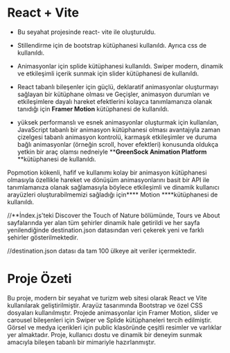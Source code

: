 # React + Vite
- Bu seyahat projesinde react- vite ile oluşturuldu. 
- Stillendirme için de bootstrap kütüphanesi kullanıldı. Ayrıca css de kullanıldı. 
- Animasyonlar için splide kütüphanesi kullanıldı.  Swiper modern, dinamik ve etkileşimli içerik sunmak için slider kütüphanesi de kullanıldı. 
- React tabanlı bileşenler için güçlü, deklaratif animasyonlar oluşturmayı sağlayan bir kütüphane olması ve
Geçişler, animasyon durumları ve etkileşimlere dayalı hareket efektlerini kolayca tanımlamanıza olanak tanıdığı için **Framer Motion** kütüphanesi de kullanıldı. 

 - yüksek performanslı ve esnek animasyonlar oluşturmak için kullanılan, JavaScript tabanlı bir animasyon kütüphanesi olması avantajıyla  zaman çizelgesi tabanlı animasyon kontrolü, karmaşık etkileşimler ve duruma bağlı animasyonlar (örneğin scroll, hover efektleri) konusunda oldukça yetkin bir araç olamsı nedneiyle ****GreenSock Animation Platform** **kütüphanesi de kullanıldı.



Popmotion kökenli, hafif ve kullanımı kolay bir animasyon kütüphanesi olmasıyla özellikle hareket ve dönüşüm animasyonlarını basit bir API ile tanımlamanıza olanak sağlamasıyla böylece etkileşimli ve dinamik kullanıcı arayüzleri oluşturabilmemizi sağladığı için**** Motion ****kütüphanesi de kullanıldı. 

//**İndex.js'teki Discover the Touch of Nature bölümünde, Tours ve About sayfalarında yer alan tüm şehirler dinamik hale getirildi ve her sayfa yenilendiğinde destination.json datasından veri çekerek yeni ve farklı şehirler gösterilmektedir. 

//destination.json datası da tam 100 ülkeye ait veriler içermektedir. 





# Proje Özeti

Bu proje, modern bir seyahat ve turizm web sitesi olarak React ve Vite kullanılarak geliştirilmiştir. Arayüz tasarımında Bootstrap ve özel CSS dosyaları kullanılmıştır. Projede animasyonlar için Framer Motion, slider ve carousel bileşenleri için Swiper ve Splide kütüphaneleri tercih edilmiştir. Görsel ve medya içerikleri için public klasöründe çeşitli resimler ve varlıklar yer almaktadır. Proje, kullanıcı dostu ve dinamik bir deneyim sunmak amacıyla bileşen tabanlı bir mimariyle hazırlanmıştır.